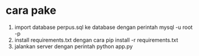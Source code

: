 # cara pake
1. import database perpus.sql ke database dengan perintah mysql -u root -p
2. install requirements.txt dengan cara pip install -r requirements.txt
3. jalankan server dengan perintah python app.py
